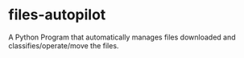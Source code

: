 # files-autopilot
A Python Program that automatically manages files downloaded and classifies/operate/move the files.
